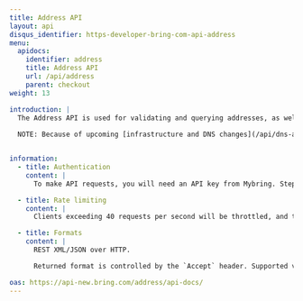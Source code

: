 ```yaml
---
title: Address API
layout: api
disqus_identifier: https-developer-bring-com-api-address
menu:
  apidocs:
    identifier: address
    title: Address API
    url: /api/address
    parent: checkout
weight: 13

introduction: |
  The Address API is used for validating and querying addresses, as well as getting suggestions in scenarios where the complete address is not known. It currently supports Norwegian addresses (street, place and postal place addresses). Addresses validated by this API are guaranteed to be valid and it is therefore recommended to validate addresses that are used as input to Booking and Checkout related APIs.
  
  NOTE: Because of upcoming [infrastructure and DNS changes](/api/dns-api-bring-com) this API will not be available on `api.bring.com` before April 4th. Until then you can access the API via `api-new.bring.com`. `api-new.bring.com` will be removed 4th of July, so you will have to switch to `api.bring.com` before that.


information:
  - title: Authentication
    content: |
      To make API requests, you will need an API key from Mybring. Steps for getting a key and description of headers can be found on the general API [Getting Started / Authentication](/api/#authentication) page.

  - title: Rate limiting
    content: |
      Clients exceeding 40 requests per second will be throttled, and the response will contain http status code 429. If you have a use case requiring rates above the limit, please contact developer-booking@bring.com for assistance.

  - title: Formats
    content: |
      REST XML/JSON over HTTP. 

      Returned format is controlled by the `Accept` header. Supported values are `application/json` and `application/xml`. Default returned format is JSON.

oas: https://api-new.bring.com/address/api-docs/
---
```


